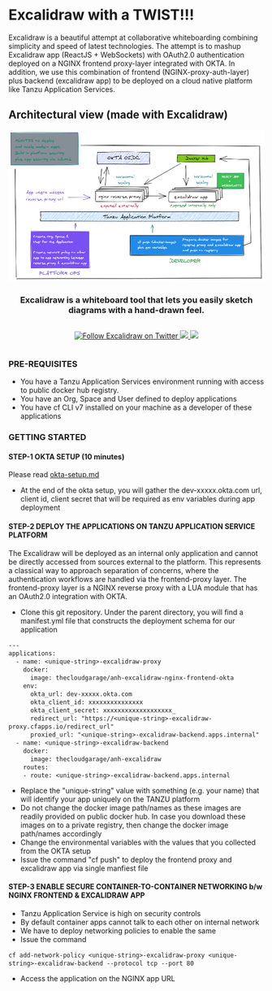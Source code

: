 # Excalidraw with a TWIST!!!
Excalidraw is a beautiful attempt at collaborative whiteboarding combining simplicity and speed of latest technologies. The attempt is to mashup Excalidraw app (ReactJS + WebSockets) with OAuth2.0 authentication deployed on a NGINX frontend proxy-layer integrated with OKTA. In addition, we use this combination of frontend (NGINX-proxy-auth-layer) plus backend (excalidraw app) to be deployed on a cloud native platform like Tanzu Application Services.

## Architectural view (made with Excalidraw)
<div align="center" style="display:flex;flex-direction:column;">
  <a href="https://excalidraw.com">
    <img src="Excalidraw-okta.png" alt="Excalidraw logo: Sketch handrawn like diagrams." />
  </a>
  <h3>Excalidraw is a whiteboard tool that lets you easily sketch diagrams with a hand-drawn feel.</h3>
  <p>
    <a href="https://twitter.com/Excalidraw">
      <img alt="Follow Excalidraw on Twitter" src="https://img.shields.io/twitter/follow/excalidraw.svg?label=follow+excalidraw&style=social&logo=twitter">
    </a>
    <a target="_blank" href="https://crowdin.com/project/excalidraw">
      <img src="https://badges.crowdin.net/excalidraw/localized.svg">
    </a>
    <a target="_blank" href="https://hub.docker.com/r/excalidraw/excalidraw">
      <img src="https://img.shields.io/docker/pulls/excalidraw/excalidraw">
    </a>
  </p>
</div>

### PRE-REQUISITES

* You have a Tanzu Application Services environment running with access to public docker hub registry.
* You have an Org, Space and User defined to deploy applications
* You have cf CLI v7 installed on your machine as a developer of these applications


### GETTING STARTED

#### STEP-1 OKTA SETUP (10 minutes)

Please read [okta-setup.md](/okta-setup.md)

* At the end of the okta setup, you will gather the dev-xxxxx.okta.com url, client id, client secret that will be required as env variables during app deployment

#### STEP-2 DEPLOY THE APPLICATIONS ON TANZU APPLICATION SERVICE PLATFORM

The Excalidraw will be deployed as an internal only application and cannot be directly accessed from sources external to the platform. This represents a classical way to approach separation of concerns, where the authentication workflows are handled via the frontend-proxy layer. The frontend-proxy layer is a NGINX reverse proxy with a LUA module that has an OAuth2.0 integration with OKTA.

* Clone this git repository. Under the parent directory, you will find a manifest.yml file that constructs the deployment schema for our application

```
---
applications:
  - name: <unique-string>-excalidraw-proxy
    docker:
      image: thecloudgarage/anh-excalidraw-nginx-frontend-okta
    env:
      okta_url: dev-xxxxx.okta.com
      okta_client_id: xxxxxxxxxxxxxxx
      okta_client_secret: xxxxxxxxxxxxxxxxxxx_
      redirect_url: "https://<unique-string>-excalidraw-proxy.cfapps.io/redirect_url"
      proxied_url: "<unique-string>-excalidraw-backend.apps.internal"
  - name: <unique-string>-excalidraw-backend
    docker:
      image: thecloudgarage/anh-excalidraw
    routes:
    - route: <unique-string>-excalidraw-backend.apps.internal
```

* Replace the "unique-string" value with something (e.g. your name) that will identify your app uniquely on the TANZU platform
* Do not change the docker image path/names as these images are readily provided on public docker hub. In case you download these images on to a private registry, then change the docker image path/names accordingly
* Change the environmental variables with the values that you collected from the OKTA setup
* Issue the command "cf push" to deploy the frontend proxy and excalidraw app via single manfiest file

#### STEP-3 ENABLE SECURE CONTAINER-TO-CONTAINER NETWORKING b/w NGINX FRONTEND & EXCALIDRAW APP

* Tanzu Application Service is high on security controls
* By default container apps cannot talk to each other on internal network
* We have to deploy networking policies to enable the same
* Issue the command 
```
cf add-network-policy <unique-string>-excalidraw-proxy <unique-string>-excalidraw-backend --protocol tcp --port 80
```
* Access the application on the NGINX app URL
